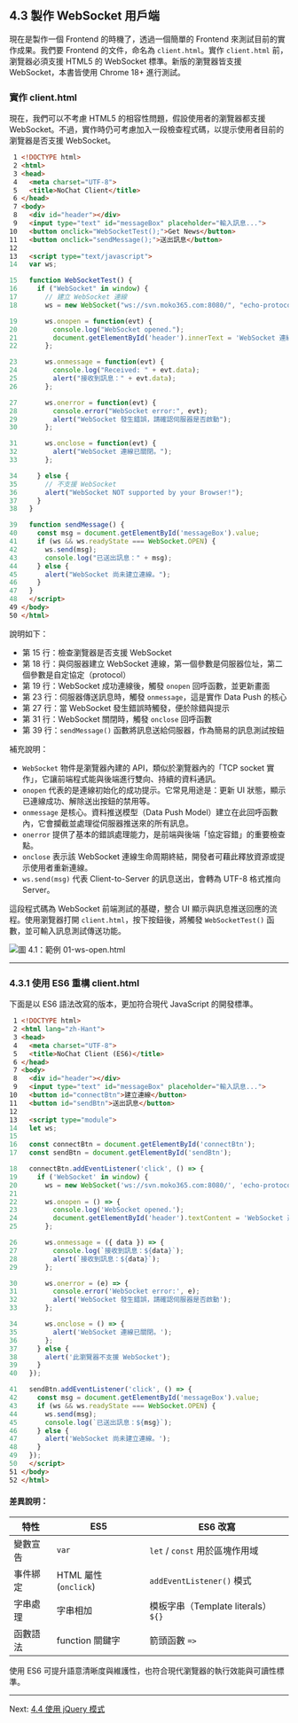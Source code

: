 ## 4.3 製作 WebSocket 用戶端

現在是製作一個 Frontend 的時機了，透過一個簡單的 Frontend 來測試目前的實作成果。我們要 Frontend 的文件，命名為 `client.html`。實作 `client.html` 前，瀏覽器必須支援 HTML5 的 WebSocket 標準。新版的瀏覽器皆支援 WebSocket，本書皆使用 Chrome 18+ 進行測試。

### 實作 client.html

現在，我們可以不考慮 HTML5 的相容性問題，假設使用者的瀏覽器都支援 WebSocket。不過，實作時仍可考慮加入一段檢查程式碼，以提示使用者目前的瀏覽器是否支援 WebSocket。

```html
 1 <!DOCTYPE html>
 2 <html>
 3 <head>
 4   <meta charset="UTF-8">
 5   <title>NoChat Client</title>
 6 </head>
 7 <body>
 8   <div id="header"></div>
 9   <input type="text" id="messageBox" placeholder="輸入訊息...">
10   <button onclick="WebSocketTest();">Get News</button>
11   <button onclick="sendMessage();">送出訊息</button>
12 
13   <script type="text/javascript">  
14   var ws;

15   function WebSocketTest() {
16     if ("WebSocket" in window) {
17       // 建立 WebSocket 連線
18       ws = new WebSocket("ws://svn.moko365.com:8080/", "echo-protocol");

19       ws.onopen = function(evt) {
20         console.log("WebSocket opened.");
21         document.getElementById('header').innerText = 'WebSocket 連線成功';
22       };

23       ws.onmessage = function(evt) {
24         console.log("Received: " + evt.data);
25         alert("接收到訊息：" + evt.data);
26       };

27       ws.onerror = function(evt) {
28         console.error("WebSocket error:", evt);
29         alert("WebSocket 發生錯誤，請確認伺服器是否啟動");
30       };

31       ws.onclose = function(evt) {
32         alert("WebSocket 連線已關閉。");
33       };

34     } else {
35       // 不支援 WebSocket
36       alert("WebSocket NOT supported by your Browser!");
37     }
38   }

39   function sendMessage() {
40     const msg = document.getElementById('messageBox').value;
41     if (ws && ws.readyState === WebSocket.OPEN) {
42       ws.send(msg);
43       console.log("已送出訊息：" + msg);
44     } else {
45       alert("WebSocket 尚未建立連線。");
46     }
47   }
48   </script>
49 </body>
50 </html>
```

說明如下：

* 第 15 行：檢查瀏覽器是否支援 WebSocket
* 第 18 行：與伺服器建立 WebSocket 連線，第一個參數是伺服器位址，第二個參數是自定協定（protocol）
* 第 19 行：WebSocket 成功連線後，觸發 `onopen` 回呼函數，並更新畫面
* 第 23 行：伺服器傳送訊息時，觸發 `onmessage`，這是實作 Data Push 的核心
* 第 27 行：當 WebSocket 發生錯誤時觸發，便於除錯與提示
* 第 31 行：WebSocket 關閉時，觸發 `onclose` 回呼函數
* 第 39 行：`sendMessage()` 函數將訊息送給伺服器，作為簡易的訊息測試按鈕

補充說明：

* `WebSocket` 物件是瀏覽器內建的 API，類似於瀏覽器內的「TCP socket 實作」，它讓前端程式能與後端進行雙向、持續的資料通訊。
* `onopen` 代表的是連線初始化的成功提示。它常見用途是：更新 UI 狀態，顯示已連線成功、解除送出按鈕的禁用等。
* `onmessage` 是核心。資料推送模型（Data Push Model）建立在此回呼函數內，它會攔截並處理從伺服器推送來的所有訊息。
* `onerror` 提供了基本的錯誤處理能力，是前端與後端「協定容錯」的重要檢查點。
* `onclose` 表示該 WebSocket 連線生命周期終結，開發者可藉此釋放資源或提示使用者重新連線。
* `ws.send(msg)` 代表 Client-to-Server 的訊息送出，會轉為 UTF-8 格式推向 Server。

這段程式碼為 WebSocket 前端測試的基礎，整合 UI 顯示與訊息推送回應的流程。使用瀏覽器打開 `client.html`，按下按鈕後，將觸發 `WebSocketTest()` 函數，並可輸入訊息測試傳送功能。

![圖 4.1：範例 01-ws-open.html](../images/figure-4_1.png)

---

### 4.3.1 使用 ES6 重構 client.html

下面是以 ES6 語法改寫的版本，更加符合現代 JavaScript 的開發標準。

```html
 1 <!DOCTYPE html>
 2 <html lang="zh-Hant">
 3 <head>
 4   <meta charset="UTF-8">
 5   <title>NoChat Client (ES6)</title>
 6 </head>
 7 <body>
 8   <div id="header"></div>
 9   <input type="text" id="messageBox" placeholder="輸入訊息...">
10   <button id="connectBtn">建立連線</button>
11   <button id="sendBtn">送出訊息</button>
12 
13   <script type="module">
14   let ws;
15 
16   const connectBtn = document.getElementById('connectBtn');
17   const sendBtn = document.getElementById('sendBtn');

18   connectBtn.addEventListener('click', () => {
19     if ('WebSocket' in window) {
20       ws = new WebSocket('ws://svn.moko365.com:8080/', 'echo-protocol');
21 
22       ws.onopen = () => {
23         console.log('WebSocket opened.');
24         document.getElementById('header').textContent = 'WebSocket 連線成功';
25       };

26       ws.onmessage = ({ data }) => {
27         console.log(`接收到訊息：${data}`);
28         alert(`接收到訊息：${data}`);
29       };

30       ws.onerror = (e) => {
31         console.error('WebSocket error:', e);
32         alert('WebSocket 發生錯誤，請確認伺服器是否啟動');
33       };

34       ws.onclose = () => {
35         alert('WebSocket 連線已關閉。');
36       };
37     } else {
38       alert('此瀏覽器不支援 WebSocket');
39     }
40   });

41   sendBtn.addEventListener('click', () => {
42     const msg = document.getElementById('messageBox').value;
43     if (ws && ws.readyState === WebSocket.OPEN) {
44       ws.send(msg);
45       console.log(`已送出訊息：${msg}`);
46     } else {
47       alert('WebSocket 尚未建立連線。');
48     }
49   });
50   </script>
51 </body>
52 </html>
```

#### 差異說明：

| 特性   | ES5                 | ES6 改寫                        |
| ---- | ------------------- | ----------------------------- |
| 變數宣告 | `var`               | `let` / `const` 用於區塊作用域       |
| 事件綁定 | HTML 屬性 (`onclick`) | `addEventListener()` 模式       |
| 字串處理 | 字串相加                | 模板字串（Template literals） `${}` |
| 函數語法 | function 關鍵字        | 箭頭函數 `=>`                     |

使用 ES6 可提升語意清晰度與維護性，也符合現代瀏覽器的執行效能與可讀性標準。

---

Next: [4.4 使用 jQuery 模式](4-jquery-pattern.md)
